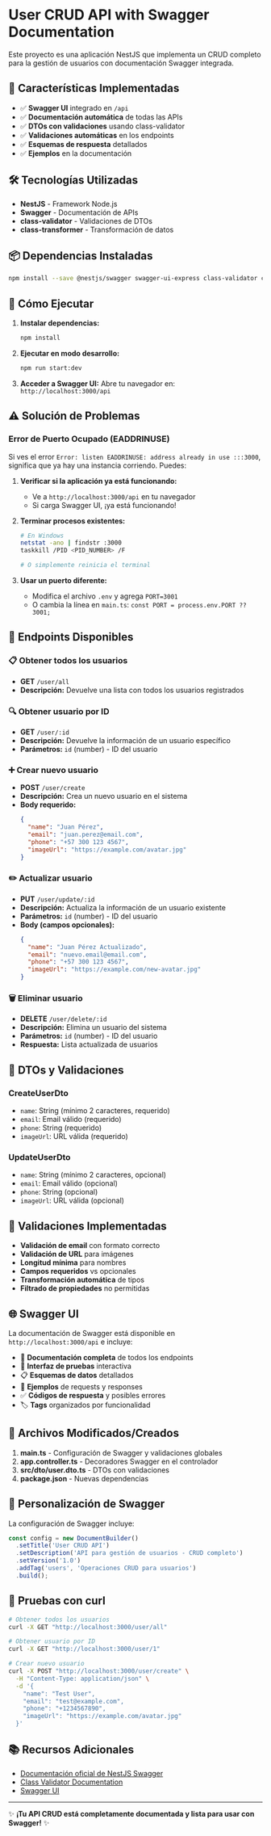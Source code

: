# User CRUD API with Swagger Documentation

Este proyecto es una aplicación NestJS que implementa un CRUD completo para la gestión de usuarios con documentación Swagger integrada.

## 🚀 Características Implementadas

- ✅ **Swagger UI** integrado en `/api`
- ✅ **Documentación automática** de todas las APIs
- ✅ **DTOs con validaciones** usando class-validator
- ✅ **Validaciones automáticas** en los endpoints
- ✅ **Esquemas de respuesta** detallados
- ✅ **Ejemplos** en la documentación

## 🛠️ Tecnologías Utilizadas

- **NestJS** - Framework Node.js
- **Swagger** - Documentación de APIs
- **class-validator** - Validaciones de DTOs
- **class-transformer** - Transformación de datos

## 📦 Dependencias Instaladas

```bash
npm install --save @nestjs/swagger swagger-ui-express class-validator class-transformer
```

## 🚀 Cómo Ejecutar

1. **Instalar dependencias:**
   ```bash
   npm install
   ```

2. **Ejecutar en modo desarrollo:**
   ```bash
   npm run start:dev
   ```

3. **Acceder a Swagger UI:**
   Abre tu navegador en: `http://localhost:3000/api`

## ⚠️ Solución de Problemas

### Error de Puerto Ocupado (EADDRINUSE)

Si ves el error `Error: listen EADDRINUSE: address already in use :::3000`, significa que ya hay una instancia corriendo. Puedes:

1. **Verificar si la aplicación ya está funcionando:**
   - Ve a `http://localhost:3000/api` en tu navegador
   - Si carga Swagger UI, ¡ya está funcionando!

2. **Terminar procesos existentes:**
   ```bash
   # En Windows
   netstat -ano | findstr :3000
   taskkill /PID <PID_NUMBER> /F
   
   # O simplemente reinicia el terminal
   ```

3. **Usar un puerto diferente:**
   - Modifica el archivo `.env` y agrega `PORT=3001`
   - O cambia la línea en `main.ts`: `const PORT = process.env.PORT ?? 3001;`

## 📍 Endpoints Disponibles

### 📋 Obtener todos los usuarios
- **GET** `/user/all`
- **Descripción:** Devuelve una lista con todos los usuarios registrados

### 🔍 Obtener usuario por ID
- **GET** `/user/:id`
- **Descripción:** Devuelve la información de un usuario específico
- **Parámetros:** `id` (number) - ID del usuario

### ➕ Crear nuevo usuario
- **POST** `/user/create`
- **Descripción:** Crea un nuevo usuario en el sistema
- **Body requerido:**
  ```json
  {
    "name": "Juan Pérez",
    "email": "juan.perez@email.com",
    "phone": "+57 300 123 4567",
    "imageUrl": "https://example.com/avatar.jpg"
  }
  ```

### ✏️ Actualizar usuario
- **PUT** `/user/update/:id`
- **Descripción:** Actualiza la información de un usuario existente
- **Parámetros:** `id` (number) - ID del usuario
- **Body (campos opcionales):**
  ```json
  {
    "name": "Juan Pérez Actualizado",
    "email": "nuevo.email@email.com",
    "phone": "+57 300 123 4567",
    "imageUrl": "https://example.com/new-avatar.jpg"
  }
  ```

### 🗑️ Eliminar usuario
- **DELETE** `/user/delete/:id`
- **Descripción:** Elimina un usuario del sistema
- **Parámetros:** `id` (number) - ID del usuario
- **Respuesta:** Lista actualizada de usuarios

## 📝 DTOs y Validaciones

### CreateUserDto
- `name`: String (mínimo 2 caracteres, requerido)
- `email`: Email válido (requerido)
- `phone`: String (requerido)
- `imageUrl`: URL válida (requerido)

### UpdateUserDto
- `name`: String (mínimo 2 caracteres, opcional)
- `email`: Email válido (opcional)
- `phone`: String (opcional)
- `imageUrl`: URL válida (opcional)

## 🎯 Validaciones Implementadas

- **Validación de email** con formato correcto
- **Validación de URL** para imágenes
- **Longitud mínima** para nombres
- **Campos requeridos** vs opcionales
- **Transformación automática** de tipos
- **Filtrado de propiedades** no permitidas

## 🌐 Swagger UI

La documentación de Swagger está disponible en `http://localhost:3000/api` e incluye:

- 📖 **Documentación completa** de todos los endpoints
- 🧪 **Interfaz de pruebas** interactiva
- 📋 **Esquemas de datos** detallados
- 🎯 **Ejemplos** de requests y responses
- ✅ **Códigos de respuesta** y posibles errores
- 🏷️ **Tags** organizados por funcionalidad

## 🔧 Archivos Modificados/Creados

1. **main.ts** - Configuración de Swagger y validaciones globales
2. **app.controller.ts** - Decoradores Swagger en el controlador
3. **src/dto/user.dto.ts** - DTOs con validaciones
4. **package.json** - Nuevas dependencias

## 🎨 Personalización de Swagger

La configuración de Swagger incluye:

```typescript
const config = new DocumentBuilder()
  .setTitle('User CRUD API')
  .setDescription('API para gestión de usuarios - CRUD completo')
  .setVersion('1.0')
  .addTag('users', 'Operaciones CRUD para usuarios')
  .build();
```

## 🧪 Pruebas con curl

```bash
# Obtener todos los usuarios
curl -X GET "http://localhost:3000/user/all"

# Obtener usuario por ID
curl -X GET "http://localhost:3000/user/1"

# Crear nuevo usuario
curl -X POST "http://localhost:3000/user/create" \
  -H "Content-Type: application/json" \
  -d '{
    "name": "Test User",
    "email": "test@example.com",
    "phone": "+1234567890",
    "imageUrl": "https://example.com/avatar.jpg"
  }'
```

## 📚 Recursos Adicionales

- [Documentación oficial de NestJS Swagger](https://docs.nestjs.com/openapi/introduction)
- [Class Validator Documentation](https://github.com/typestack/class-validator)
- [Swagger UI](https://swagger.io/tools/swagger-ui/)

---

✨ **¡Tu API CRUD está completamente documentada y lista para usar con Swagger!** ✨
